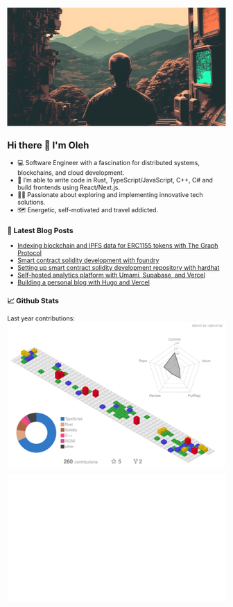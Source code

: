 ![bg](bg.png)
## Hi there 👋 I'm Oleh

- 💻 Software Engineer with a fascination for distributed systems, blockchains, and cloud development.
- 🔭 I’m able to write code in Rust, TypeScript/JavaScript, C++, C# and build frontends using React/Next.js.
- 🧑‍🚀 Passionate about exploring and implementing innovative tech solutions.
- 🗺️ Energetic, self-motivated and travel addicted.

### 📕 Latest Blog Posts
- [Indexing blockchain and IPFS data for ERC1155 tokens with The Graph Protocol](https://olich.me/post/indexing-blockchain-and-ipfs-data-for-erc1155-tokens-with-the-graph-protocol/)
- [Smart contract solidity development with foundry](https://olich.me/post/smart-contract-solidity-development-with-foundry)
- [Setting up smart contract solidity development repository with hardhat](https://olich.me/post/setting-up-smart-contract-solidity-development-repository-with-hardhat/)
- [Self-hosted analytics platform with Umami, Supabase, and Vercel](https://olich.me/post/self-hosted-analytics-platform-with-umami-supabase-and-vercel)
- [Building a personal blog with Hugo and Vercel](https://olich.me/post/building-a-personal-blog-with-hugo-and-vercel/)

### 📈 Github Stats
Last year contributions:
![Contributions by commits](profile-3d-contrib/3d-stats.svg)

![Stats Overview](generated/overview.svg)
<!--
**olich97/olich97** is a ✨ _special_ ✨ repository because its `README.md` (this file) appears on your GitHub profile.

Here are some ideas to get you started:

- 🔭 I’m currently working on ...
- 🌱 I’m currently learning ...
- 👯 I’m looking to collaborate on ...
- 🤔 I’m looking for help with ...
- 💬 Ask me about ...
- 📫 How to reach me: ...
- 😄 Pronouns: ...
- ⚡ Fun fact: ...
-->
